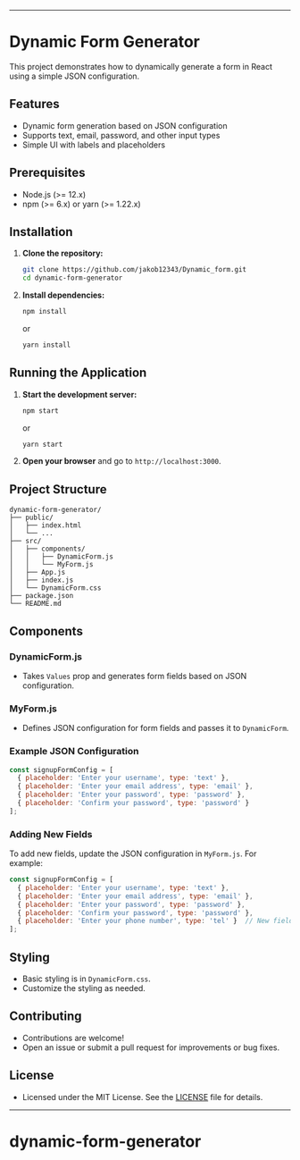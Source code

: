 
---

# Dynamic Form Generator

This project demonstrates how to dynamically generate a form in React using a simple JSON configuration.

## Features

- Dynamic form generation based on JSON configuration
- Supports text, email, password, and other input types
- Simple UI with labels and placeholders

## Prerequisites

- Node.js (>= 12.x)
- npm (>= 6.x) or yarn (>= 1.22.x)

## Installation

1. **Clone the repository:**
   ```sh
   git clone https://github.com/jakob12343/Dynamic_form.git
   cd dynamic-form-generator
   ```

2. **Install dependencies:**
   ```sh
   npm install
   ```
   or
   ```sh
   yarn install
   ```

## Running the Application

1. **Start the development server:**
   ```sh
   npm start
   ```
   or
   ```sh
   yarn start
   ```

2. **Open your browser** and go to `http://localhost:3000`.

## Project Structure

```
dynamic-form-generator/
├── public/
│   ├── index.html
│   └── ...
├── src/
│   ├── components/
│   │   ├── DynamicForm.js
│   │   └── MyForm.js
│   ├── App.js
│   ├── index.js
│   └── DynamicForm.css
├── package.json
└── README.md
```

## Components

### DynamicForm.js

- Takes `Values` prop and generates form fields based on JSON configuration.

### MyForm.js

- Defines JSON configuration for form fields and passes it to `DynamicForm`.

### Example JSON Configuration

```jsx
const signupFormConfig = [
  { placeholder: 'Enter your username', type: 'text' },
  { placeholder: 'Enter your email address', type: 'email' },
  { placeholder: 'Enter your password', type: 'password' },
  { placeholder: 'Confirm your password', type: 'password' }
];
```

### Adding New Fields

To add new fields, update the JSON configuration in `MyForm.js`. For example:

```jsx
const signupFormConfig = [
  { placeholder: 'Enter your username', type: 'text' },
  { placeholder: 'Enter your email address', type: 'email' },
  { placeholder: 'Enter your password', type: 'password' },
  { placeholder: 'Confirm your password', type: 'password' },
  { placeholder: 'Enter your phone number', type: 'tel' }  // New field added
];
```

## Styling

- Basic styling is in `DynamicForm.css`.
- Customize the styling as needed.

## Contributing

- Contributions are welcome!
- Open an issue or submit a pull request for improvements or bug fixes.

## License

- Licensed under the MIT License. See the [LICENSE](LICENSE) file for details.

---

# dynamic-form-generator

